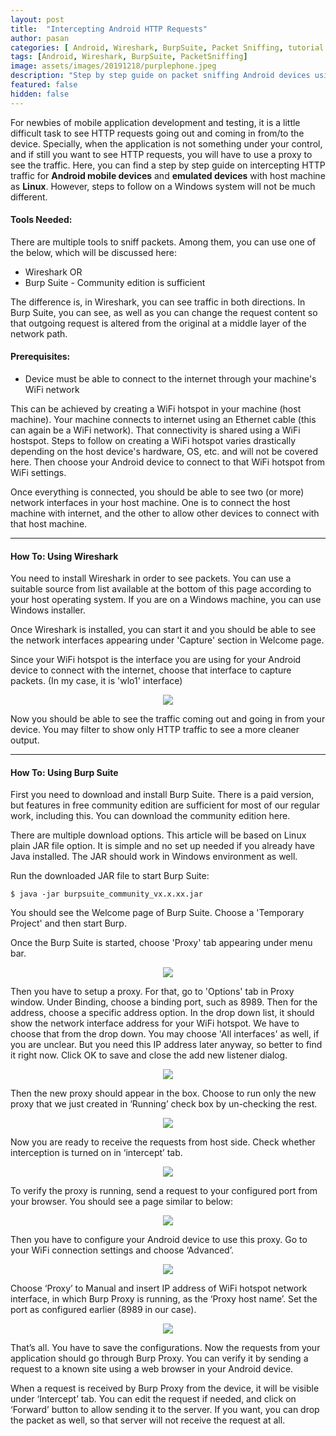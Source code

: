 ```yaml
---
layout: post
title:  "Intercepting Android HTTP Requests"
author: pasan
categories: [ Android, Wireshark, BurpSuite, Packet Sniffing, tutorial ]
tags: [Android, Wireshark, BurpSuite, PacketSniffing]
image: assets/images/20191218/purplephone.jpeg
description: "Step by step guide on packet sniffing Android devices using Wireshark or Burp Proxy."
featured: false
hidden: false
---
```


For newbies of mobile application development and testing, it is a little difficult task to see HTTP requests going out and coming in from/to the device. Specially, when the application is not something under your control, and if still you want to see HTTP requests, you will have to use a proxy to see the traffic. Here, you can find a step by step guide on intercepting HTTP traffic for **Android mobile devices** and **emulated devices** with host machine as **Linux**. However, steps to follow on a Windows system will not be much different.

#### Tools Needed:

There are multiple tools to sniff packets. Among them, you can use one of the below, which will be discussed here:

- Wireshark OR
- Burp Suite - Community edition is sufficient

The difference is, in Wireshark, you can see traffic in both directions. In Burp Suite, you can see, as well as you can change the request content so that outgoing request is altered from the original at a middle layer of the network path.

#### Prerequisites:

- Device must be able to connect to the internet through your machine's WiFi network

This can be achieved by creating a WiFi hotspot in your machine (host machine). Your machine connects to internet using an Ethernet cable (this can again be a WiFi network). That connectivity is shared using a WiFi hostspot. Steps to follow on creating a WiFi hotspot varies drastically depending on the host device's hardware, OS, etc. and will not be covered here. Then choose your Android device to connect to that WiFi hotspot from WiFi settings.

Once everything is connected, you should be able to see two (or more) network interfaces in your host machine. One is to connect the host machine with internet, and the other to allow other devices to connect with that host machine.

***

#### How To: Using Wireshark

You need to install Wireshark in order to see packets. You can use a suitable source from list available at the bottom of this page according to your host operating system. If you are on a Windows machine, you can use Windows installer.

Once Wireshark is installed, you can start it and you should be able to see the network interfaces appearing under 'Capture' section in Welcome page.

Since your WiFi hotspot is the interface you are using for your Android device to connect with the internet, choose that interface to capture packets. (In my case, it is 'wlo1' interface)

<p align="center">
  <img src="/assets/images/20191218/wireshark.png">
</p>

Now you should be able to see the traffic coming out and going in from your device. You may filter to show only HTTP traffic to see a more cleaner output.

***

#### How To: Using Burp Suite

First you need to download and install Burp Suite. There is a paid version, but features in free community edition are sufficient for most of our regular work, including this. You can download the community edition here.

There are multiple download options. This article will be based on Linux plain JAR file option. It is simple and no set up needed if you already have Java installed. The JAR should work in Windows environment as well.

Run the downloaded JAR file to start Burp Suite:

```shell
$ java -jar burpsuite_community_vx.x.xx.jar
```

You should see the Welcome page of Burp Suite. Choose a 'Temporary Project' and then start Burp.

Once the Burp Suite is started, choose 'Proxy' tab appearing under menu bar.

<p align="center">
  <img src="/assets/images/20191218/burp_proxy1.png">
</p>

Then you have to setup a proxy. For that, go to 'Options' tab in Proxy window. Under Binding, choose a binding port, such as 8989. Then for the address, choose a specific address option. In the drop down list, it should show the network interface address for your WiFi hotspot. We have to choose that from the drop down. You may choose 'All interfaces' as well, if you are unclear. But you need this IP address later anyway, so better to find it right now. Click OK to save and close the add new listener dialog.

<p align="center">
  <img src="/assets/images/20191218/new_proxy.png">
</p>

Then the new proxy should appear in the box. Choose to run only the new proxy that we just created in ‘Running’ check box by un-checking the rest.

<p align="center">
  <img src="/assets/images/20191218/proxy_list.png">
</p>

Now you are ready to receive the requests from host side. Check whether interception is turned on in ‘intercept’ tab.

<p align="center">
  <img src="/assets/images/20191218/intercept_on.png">
</p>

To verify the proxy is running, send a request to your configured port from your browser. You should see a page similar to below:

<p align="center">
  <img src="/assets/images/20191218/proxy_running.png">
</p>

Then you have to configure your Android device to use this proxy. Go to your WiFi connection settings and choose ‘Advanced’.

<p align="center">
  <img src="/assets/images/20191218/wifi_setting.jpg">
</p>

Choose ‘Proxy’ to Manual and insert IP address of WiFi hotspot network interface, in which Burp Proxy is running, as the ‘Proxy host name’. Set the port as configured earlier (8989 in our case).

<p align="center">
  <img src="/assets/images/20191218/advanced_settings.JPEG">
</p>

That’s all. You have to save the configurations. Now the requests from your application should go through Burp Proxy. You can verify it by sending a request to a known site using a web browser in your Android device.

When a request is received by Burp Proxy from the device, it will be visible under ‘Intercept’ tab. You can edit the request if needed, and click on ‘Forward’ button to allow sending it to the server. If you want, you can drop the packet as well, so that server will not receive the request at all.
